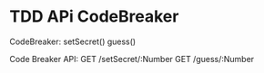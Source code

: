 # TDD APi CodeBreaker

CodeBreaker:
setSecret()
guess()

Code Breaker API:
GET /setSecret/:Number
GET /guess/:Number

